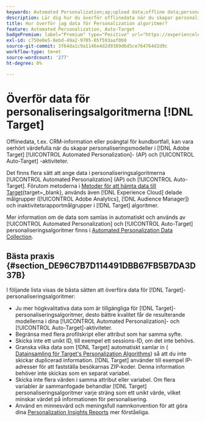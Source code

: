 ```yaml
---
keywords: Automated Personalization;ap;upload data;offline data;personaliseringsalgoritm;auto target;auto target;best practices
description: Lär dig hur du överför offlinedata när du skapar personaliseringsmodeller i  [!DNL Adobe Target] [!UICONTROL Automated Personalization]- (AP) och [!UICONTROL Auto-Target]-aktiviteter.
title: Hur överför jag data för Personalization algoritmer?
feature: Automated Personalization, Auto-Target
badgePremium: label="Premium" type="Positive" url="https://experienceleague.adobe.com/docs/target/using/introduction/intro.html?lang=sv-SE#premium newtab=true" tooltip="Se vad som ingår i Target Premium."
exl-id: c750e0e5-8ebd-49a2-9705-05f593aaf0b9
source-git-commit: 3f64da1c9a1146e4d2d9389d6d5ce764764d2d9c
workflow-type: tm+mt
source-wordcount: '277'
ht-degree: 0%

---
```


# Överför data för personaliseringsalgoritmerna [!DNL Target]

Offlinedata, t.ex. CRM-information eller poängtal för kundbortfall, kan vara oerhört värdefulla när du skapar personaliseringsmodeller i [!DNL Adobe Target] [!UICONTROL Automated Personalization]- (AP) och [!UICONTROL Auto-Target] -aktiviteter.

Det finns flera sätt att ange data i personaliseringsalgoritmerna [!UICONTROL Automated Personalization] (AP) och [!UICONTROL Auto-Target]. Förutom metoderna i [Metoder för att hämta data till Target](https://experienceleague.adobe.com/docs/target-dev/developer/implementation/methods/methods-to-get-data-into-target.html?lang=sv-SE){target=_blank}, används även [!DNL Experience Cloud] delade målgrupper ([!UICONTROL Adobe Analytics], [!DNL Audience Manager]) och inaktivitetsrapportmålgrupper i [!DNL Target] algoritmer.

Mer information om de data som samlas in automatiskt och används av [!UICONTROL Automated Personalization] och [!UICONTROL Auto-Target] personaliseringsalgoritmer finns i [Automated Personalization Data Collection](/help/main/c-activities/t-automated-personalization/ap-data.md).

## Bästa praxis {#section_DE96C7B7D114491DBB67FB5B7DA3D37B}

I följande lista visas de bästa sätten att överföra data för [!DNL Target]-personaliseringsalgoritmer:

* Ju mer högkvalitativa data som är tillgängliga för [!DNL Target]-personaliseringsalgoritmer, desto bättre kvalitet får de resulterande modellerna i dina [!UICONTROL Automated Personalization]- och [!UICONTROL Auto-Target]-aktiviteter.
* Begränsa med flera profilskript eller attribut som har samma syfte.
* Skicka inte ett unikt ID, till exempel ett sessions-ID, om det inte behövs.
* Granska vilka data som [!DNL Target] automatiskt samlar in ( [Datainsamling för Target&#39;s Personalization Algorithms](/help/main/c-activities/t-automated-personalization/ap-data.md)) så att du inte skickar duplicerad information. [!DNL Target] använder till exempel IP-adresser för att fastställa besökarnas ZIP-koder. Denna information behöver inte skickas som en separat variabel.
* Skicka inte flera värden i samma attribut eller variabel. Om flera variabler är sammanfogade behandlar [!DNL Target] personaliseringsalgoritmer varje sträng som ett unikt värde, vilket minskar värdet på informationen för personalisering.
* Använd en minnesvärd och meningsfull namnkonvention för att göra dina [Personalization Insights Reports](/help/main/c-reports/c-personalization-insights-reports/personalization-insights-reports.md#concept_A897070E1EDC403EB84CFB7A6ECAD767) mer förståeliga.
